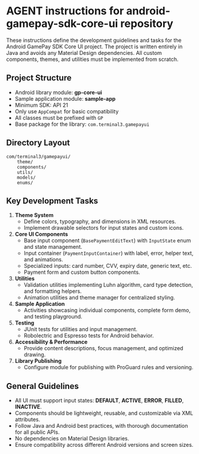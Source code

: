 # AGENT instructions for android-gamepay-sdk-core-ui repository

These instructions define the development guidelines and tasks for the Android GamePay SDK Core UI project. The project is written entirely in Java and avoids any Material Design dependencies. All custom components, themes, and utilities must be implemented from scratch.

## Project Structure
- Android library module: **gp-core-ui**
- Sample application module: **sample-app**
- Minimum SDK: API 21
- Only use `AppCompat` for basic compatibility
- All classes must be prefixed with `GP`
- Base package for the library: `com.terminal3.gamepayui`

## Directory Layout
```
com/terminal3/gamepayui/
    theme/
    components/
    utils/
    models/
    enums/
```

## Key Development Tasks
1. **Theme System**
   - Define colors, typography, and dimensions in XML resources.
   - Implement drawable selectors for input states and custom icons.
2. **Core UI Components**
   - Base input component (`BasePaymentEditText`) with `InputState` enum and state management.
   - Input container (`PaymentInputContainer`) with label, error, helper text, and animations.
   - Specialized inputs: card number, CVV, expiry date, generic text, etc.
   - Payment form and custom button components.
3. **Utilities**
   - Validation utilities implementing Luhn algorithm, card type detection, and formatting helpers.
   - Animation utilities and theme manager for centralized styling.
4. **Sample Application**
   - Activities showcasing individual components, complete form demo, and testing playground.
5. **Testing**
   - JUnit tests for utilities and input management.
   - Robolectric and Espresso tests for Android behavior.
6. **Accessibility & Performance**
   - Provide content descriptions, focus management, and optimized drawing.
7. **Library Publishing**
   - Configure module for publishing with ProGuard rules and versioning.

## General Guidelines
- All UI must support input states: **DEFAULT**, **ACTIVE**, **ERROR**, **FILLED**, **INACTIVE**.
- Components should be lightweight, reusable, and customizable via XML attributes.
- Follow Java and Android best practices, with thorough documentation for all public APIs.
- No dependencies on Material Design libraries.
- Ensure compatibility across different Android versions and screen sizes.
